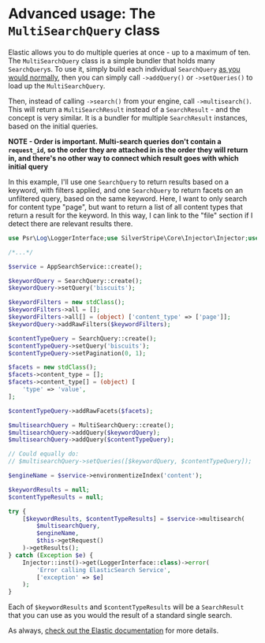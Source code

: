 # Advanced usage: The `MultiSearchQuery` class
<!-- START doctoc generated TOC please keep comment here to allow auto update -->
<!-- DON'T EDIT THIS SECTION, INSTEAD RE-RUN doctoc TO UPDATE -->

<!-- END doctoc generated TOC please keep comment here to allow auto update -->

Elastic allows you to do multiple queries at once - up to a maximum of ten. The `MultiSearchQuery` class
is a simple bundler that holds many `SearchQuery`s. To use it, simply build each individual `SearchQuery`
[as you would normally](#the-searchquery-class), then you can simply call `->addQuery()` or
`->setQueries()` to load up the `MultiSearchQuery`.

Then, instead of calling `->search()` from your engine, call `->multisearch()`. This will return a
`MultiSearchResult` instead of a `SearchResult` - and the concept is very similar. It is a bundler for
multiple `SearchResult` instances, based on the initial queries.

**NOTE - Order is important. Multi-search queries don't contain a `request_id`, so the order they are
attached in is the order they will return in, and there's no other way to connect which result goes with
which initial query**

In this example, I'll use one `SearchQuery` to return results based on a keyword, with filters applied,
and one `SearchQuery` to return facets on an unfiltered query, based on the same keyword. Here, I want
to only search for content type "page", but want to return a list of all content types that return a
result for the keyword. In this way, I can link to the "file" section if I detect there are relevant
results there.

```php
use Psr\Log\LoggerInterface;use SilverStripe\Core\Injector\Injector;use SilverStripe\SearchElastic\Query\MultiSearchQuery;use SilverStripe\SearchElastic\Query\SearchQuery;use SilverStripe\SearchElastic\Service\AppSearchService;

/*...*/

$service = AppSearchService::create();

$keywordQuery = SearchQuery::create();
$keywordQuery->setQuery('biscuits');

$keywordFilters = new stdClass();
$keywordFilters->all = [];
$keywordFilters->all[] = (object) ['content_type' => ['page']];
$keywordQuery->addRawFilters($keywordFilters);

$contentTypeQuery = SearchQuery::create();
$contentTypeQuery->setQuery('biscuits');
$contentTypeQuery->setPagination(0, 1);

$facets = new stdClass();
$facets->content_type = [];
$facets->content_type[] = (object) [
    'type' => 'value',
];

$contentTypeQuery->addRawFacets($facets);

$multisearchQuery = MultiSearchQuery::create();
$multisearchQuery->addQuery($keywordQuery);
$multisearchQuery->addQuery($contentTypeQuery);

// Could equally do:
// $multisearchQuery->setQueries([$keywordQuery, $contentTypeQuery]);

$engineName = $service->environmentizeIndex('content');

$keywordResults = null;
$contentTypeResults = null;

try {
    [$keywordResults, $contentTypeResults] = $service->multisearch(
        $multisearchQuery,
        $engineName,
        $this->getRequest()
    )->getResults();
} catch (Exception $e) {
    Injector::inst()->get(LoggerInterface::class)->error(
        'Error calling ElasticSearch Service',
        ['exception' => $e]
    );
}
```

Each of `$keywordResults` and `$contentTypeResults` will be a `SearchResult` that you can use as you
would the result of a standard single search.

As always, [check out the Elastic documentation](https://swiftype.com/documentation/app-search/api/search#multi)
for more details.
